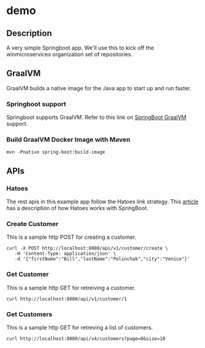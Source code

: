 # demo

## Description 

A very simple Springboot app.  We'll use this to kick off the winmicroservices
organization set of repositories.

## GraalVM

GraalVM builds a native image for the Java app to start up and run faster.

### Springboot support

Springboot supports GraalVM.  Refer to this link on [SpringBoot GraalVM](https://docs.spring.io/spring-boot/docs/3.0.0/reference/html/native-image.html#native-image) support.

### Build GraalVM Docker Image with Maven

```
mvn -Pnative spring-boot:build-image
```

## APIs

### Hatoes

The rest apis in this example app follow the Hatoes link strategy.
This [article](https://www.springcloud.io/post/2022-04/hateoas-spring-boot-and-jpa/#gsc.tab=0) has a description of how Hatoes works with SpringBoot.

### Create Customer

This is a sample http POST for creating a customer.

```
curl -X POST http://localhost:8080/api/v1/customer/create \
   -H 'Content-Type: application/json' \
   -d '{"firstName":"Bill","lastName":"Polinchak","city":"Venice"}'
```

### Get Customer

This is a sample http GET for retreiving a customer.

```
curl http://localhost:8080/api/v1/customer/1
```

### Get Customers

This is a sample http GET for retreving a list of customers.

```
curl http://localhost:8080/api/v4/customers?page=0&size=10
```

